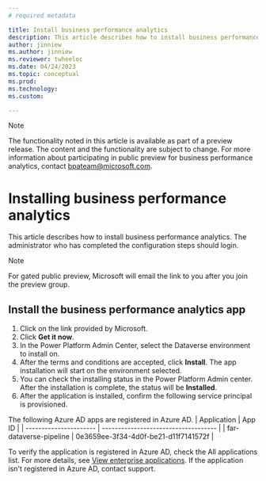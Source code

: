 ```yaml
---
# required metadata

title: Install business performance analytics
description: This article describes how to install business performance analytics
author: jinniew
ms.author: jinniew
ms.reviewer: twheeloc 
ms.date: 04/24/2023
ms.topic: conceptual
ms.prod: 
ms.technology:
ms.custom:

---
```


>[!NOTE]
>The functionality noted in this article is available as part of a preview release. The content and the functionality are subject to change. For more information about participating in public preview for business performance analytics, contact bpateam@microsoft.com. 

# Installing business performance analytics

This article describes how to install business performance analytics. The administrator who has completed the configuration steps should login. 

> [!NOTE]
> For gated public preview, Microsoft will email the link to you after you join the preview group. 
  
## Install the business performance analytics app  
1.  Click on the link provided by Microsoft. 
2.  Click **Get it now**. 
3.  In the Power Platform Admin Center, select the Dataverse environment to install on. 
4.  After the terms and conditions are accepted, click **Install**. The app installation will start on the environment selected. 
5.  You can check the installing status in the Power Platform Admin center. After the installation is complete, the status will be **Installed**.
6.  After the application is installed, confirm the following service principal is provisioned. 

The following Azure AD apps are registered in Azure AD. 
| Application            | App ID                               |
| ---------------------- | ------------------------------------ |
| far-dataverse-pipeline | 0e3659ee-3f34-4d0f-be21-d11f7141572f |

To verify the application is registered in Azure AD, check the All applications list. For more details, see [View enterprise applications](https://learn.microsoft.com/en-us/azure/active-directory/manage-apps/view-applications-portal). If the application isn't registered in Azure AD, contact support. 
